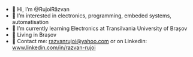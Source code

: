 - 👋 Hi, I’m @RujoiRăzvan
- 👀 I’m interested in electronics, programming, embeded systems, automatisation
- 🏫 I’m currently learning Electronics at Transilvania University of Brașov
- 📍   Living in Brașov
- 📧 Contact me: razvanrujoi@yahoo.com or on Linkedin: www.linkedin.com/in/razvan-rujoi



